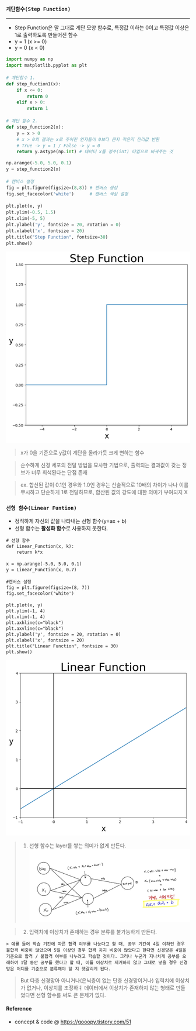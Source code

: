 ### `계단함수(Step Function)`
---
- Step Function은 말 그대로 계단 모양 함수로, 특정값 이하는 0이고 특정값 이상은 1로 출력하도록 만들어진 함수 
- y = 1 (x >= 0)
- y = 0 (x < 0)
  
```python
import numpy as np
import matplotlib.pyplot as plt

# 계단함수 1.
def step_fuction1(x):
    if x <= 0:
        return 0
    elif x > 0:
        return 1 

# 계단 함수 2. 
def step_function2(x):
    y = x > 0               
    # x > 0의 결과는 x로 주어진 인자들이 0보다 큰지 작은지 진리값 반환 
    # True -> y = 1 / False -> y = 0
    return y.astype(np.int) # 데이터 x를 정수(int) 타입으로 바꿔주는 것
```

```python
np.arange(-5.0, 5.0, 0.1)
y = step_function2(x)

# 캔버스 설정 
fig = plt.figure(figsize=(8,8)) # 캔버스 생성 
fig.set_facecolor('white')      # 캔버스 색상 설정

plt.plot(x, y)
plt.ylim(-0.5, 1.5)
plt.xlim(-5, 5)
plt.ylabel('y', fontsize = 20, rotation = 0)
plt.xlabel('x', fontsize = 20)
plt.title("Step Function", fontsize=30)
plt.show()
```

![](./image/stepfunction.png)

> x가 0을 기준으로 y값이 계단을 올라가듯 크게 변하는 함수

> 순수하게 신경 세포의 전달 방법을 묘사한 기법으로, 출력되는 결과값이 갖는 정보가 너무 희석된다는 단점 존재 

> ex. 합산된 값이 0.1인 경우와 1.0인 경우는 산술적으로 10배의 차이가 나나 이를 무시하고 단순하게 1로 전달하므로, 합산된 값의 강도에 대한 의미가 부여되지 X 

### `선형 함수(Linear Funtion)`
- 정직하게 자신의 값을 나타내는 선형 함수(y=ax + b)
- 선형 함수는 **활성화 함수**로 사용하지 못한다.

```
# 선형 함수
def Linear_Function(x, k):
    return k*x

x = np.arange(-5.0, 5.0, 0.1)
y = Linear_Function(x, 0.7)

#캔버스 설정 
fig = plt.figure(figsize=(8, 7))
fig.set_facecolor('white')

plt.plot(x, y)
plt.ylim(-1, 4)
plt.xlim(-1, 4)
plt.axhline(c="black")
plt.axvline(c="black")
plt.ylabel('y', fontsize = 20, rotation = 0)
plt.xlabel('x', fontsize = 20)
plt.title("Linear Function", fontsize = 30)
plt.show()
```
![](./Image/선형함수.png)
> 1. 선형 함수는 layer를 쌓는 의미가 없게 만든다.
![](./Image/선형결합.png)

> 2. 입력치에 이상치가 존재하는 경우 분류를 불가능하게 만든다. 

    > 예를 들어 학습 기간에 따른 합격 여부를 나눈다고 할 때, 공부 기간이 4일 이하인 경우 불합격 비중이 많았으며 5일 이상인 경우 합격 차지 비중이 많았다고 한다면 신경망은 4일을 기준으로 합격 / 불합격 여부를 나누려고 학습할 것이다. 그러나 누군가 지나치게 공부를 오래하여 1달 동안 공부를 했다고 할 때, 이를 이상치로 제거하지 않고 그대로 넣을 경우 신경망은 어디를 기준으로 분류해야 할 지 헷갈리게 된다. 
    
> But 다층 신경망아 아니거나(은닉층이 없는 단층 신경망이거나) 입력치에 이상치가 없거나, 이상치를 조정하ㅕ 데이터에서 이상치가 존재하지 않는 형태로 만들었다면 선형 함수를 써도 큰 문제가 없다. 


#### Reference 
- concept & code @ https://gooopy.tistory.com/51